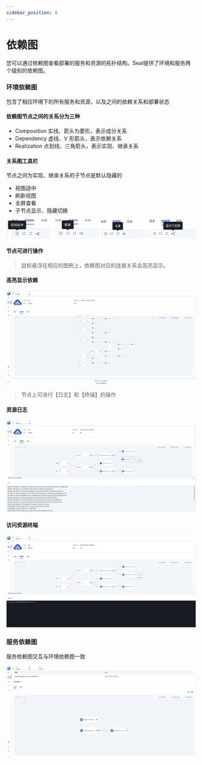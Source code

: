 ```yaml
---
sidebar_position: 6
---
```


# 依赖图

您可以通过依赖图查看部署的服务和资源的拓扑结构。Seal提供了环境和服务两个级别的依赖图。

### 环境依赖图

包含了相应环境下的所有服务和资源，以及之间的依赖关系和部署状态

#### 依赖图节点之间的关系分为三种

- Composition 实线、箭头为菱形，表示成分关系
- Dependency 虚线、V 形箭头，表示依赖关系
- Realization 点划线、三角箭头，表示实现、继承关系

#### 关系图工具栏

节点之间为实现、继承关系的子节点是默认隐藏的

- 视图适中
- 刷新视图
- 全屏查看
- 子节点显示、隐藏切换

![toolbar](/img/graph/toolbar.png)

#### 节点可进行操作

> 鼠标悬浮在相应的图例上，依赖图对应的连接关系会高亮显示。

#### 高亮显示依赖

![log](/img/graph/highlight.png)

> 节点上可进行【日志】和【终端】的操作

#### 资源日志

![log](/img/graph/logs.png)

#### 访问资源终端

![term](/img/graph/term.png)

### 服务依赖图

服务依赖图交互与环境依赖图一致

![term](/img/graph/service-graph.png)
